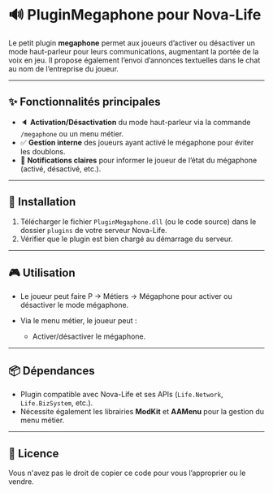 # 🔊 PluginMegaphone pour Nova-Life

Le petit plugin **megaphone** permet aux joueurs d’activer ou désactiver un mode haut-parleur pour leurs communications, augmentant la portée de la voix en jeu. Il propose également l’envoi d’annonces textuelles dans le chat au nom de l’entreprise du joueur.

---

## ✨ Fonctionnalités principales

* 🔈 **Activation/Désactivation** du mode haut-parleur via la commande `/megaphone` ou un menu métier.
* ✅ **Gestion interne** des joueurs ayant activé le mégaphone pour éviter les doublons.
* 📨 **Notifications claires** pour informer le joueur de l’état du mégaphone (activé, désactivé, etc.).

---

## 🚀 Installation

1. Télécharger le fichier `PluginMegaphone.dll` (ou le code source) dans le dossier `plugins` de votre serveur Nova-Life.
2. Vérifier que le plugin est bien chargé au démarrage du serveur.

---

## 🎮 Utilisation

* Le joueur peut faire P -> Métiers -> Mégaphone pour activer ou désactiver le mode mégaphone.
* Via le menu métier, le joueur peut :

  * Activer/désactiver le mégaphone.

---

## 📦 Dépendances

* Plugin compatible avec Nova-Life et ses APIs (`Life.Network`, `Life.BizSystem`, etc.).
* Nécessite également les librairies **ModKit** et **AAMenu** pour la gestion du menu métier.

---

## 📄 Licence

Vous n'avez pas le droit de copier ce code pour vous l’approprier ou le vendre.
